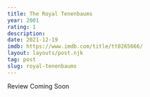 ```yaml
---
title: The Royal Tenenbaums
year: 2001
rating: 1
description: 
date: 2021-12-19
imdb: https://www.imdb.com/title/tt0265666/
layout: layouts/post.njk
tag: post
slug: royal-tenenbaums
---
```


Review Coming Soon